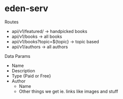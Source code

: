 # eden-serv

Routes

- api/v1/featured/ -> handpicked books
- api/v1/books -> all books
- api/v1/books?topic=\${topic} -> topic based
- api/v1/authors -> all authors

Data Params

- Name
- Description
- Type {Paid or Free}
- Author
  - Name
  - Other things we get ie. links like images and stuff
